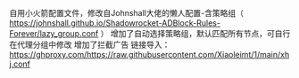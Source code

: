 自用小火箭配置文件，修改自Johnshall大佬的懒人配置-含策略组（ https://johnshall.github.io/Shadowrocket-ADBlock-Rules-Forever/lazy_group.conf ）
增加了自动选择策略组，默认匹配所有节点，可自行在代理分组中修改
增加了拦截广告
链接导入：https://ghproxy.com/https://raw.githubusercontent.com/Xiaoleimt/1/main/xhj.conf
